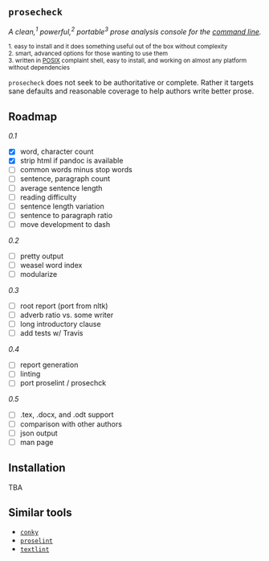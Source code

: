 ## `prosecheck`

*A clean,<sup>1</sup> powerful,<sup>2</sup> portable<sup>3</sup> prose
analysis console for the [command line][2].*


<sup>1. easy to install and it does something useful out of the box without
complexity</sup><br></sup>
<sup>2. smart, advanced options for those wanting to use them<br></sup>
<sup>3. written in [POSIX][1] complaint shell, easy to install, and working on
almost any platform without dependencies
</sup>

[1]: http://www.gnu.org/savannah-checkouts/gnu/autoconf/manual/autoconf-2.69/html_node/Portable-Shell.html#Portable-Shell
[2]: http://en.flossmanuals.net/command-line/index/

`prosecheck` does not seek to be authoritative or complete. Rather it targets
sane defaults and reasonable coverage to help authors write better prose.

## Roadmap

*0.1*
- [x] word, character count
- [x] strip html if pandoc is available
- [ ] common words minus stop words
- [ ] sentence, paragraph count
- [ ] average sentence length
- [ ] reading difficulty
- [ ] sentence length variation
- [ ] sentence to paragraph ratio
- [ ] move development to dash

*0.2*
- [ ] pretty output
- [ ] weasel word index
- [ ] modularize

*0.3*
- [ ] root report (port from nltk)
- [ ] adverb ratio vs. some writer
- [ ] long introductory clause
- [ ] add tests w/ Travis

*0.4*
- [ ] report generation
- [ ] linting
- [ ] port proselint / prosechck

*0.5*
- [ ] .tex, .docx, and .odt support
- [ ] comparison with other authors
- [ ] json output
- [ ] man page

## Installation

TBA

## Similar tools

- [`conky`](https://github.com/brndnmtthws/conky)
- [`proselint`](https://github.com/amperser/proselint)
- [`textlint`](https://github.com/textlint/textlint)
